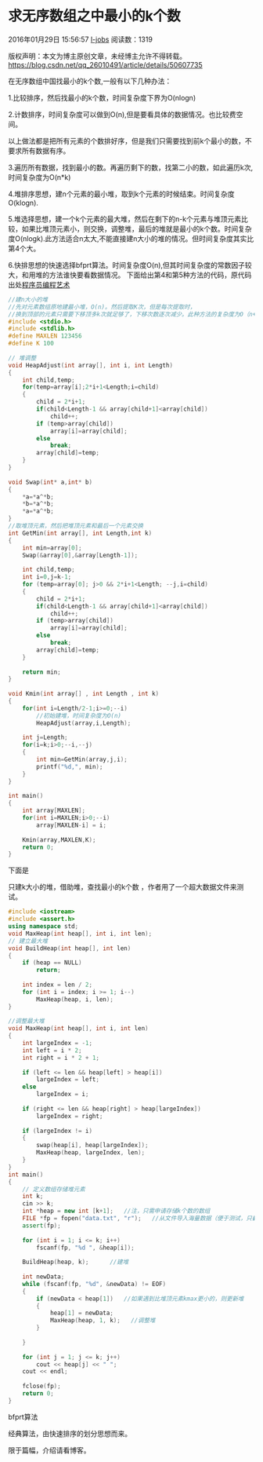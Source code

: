 # 求无序数组之中最小的k个数

2016年01月29日 15:56:57 [l-jobs](https://me.csdn.net/qq_26010491) 阅读数：1319



版权声明：本文为博主原创文章，未经博主允许不得转载。	https://blog.csdn.net/qq_26010491/article/details/50607735



在无序数组中国找最小的k个数,一般有以下几种办法：

  1.比较排序，然后找最小的k个数，时间复杂度下界为O(nlogn)

  2.计数排序，时间复杂度可以做到O(n),但是要看具体的数据情况。也比较费空间。

以上做法都是把所有元素的个数排好序，但是我们只需要找到前k个最小的数，不要求所有数据有序。

  3.遍历所有数据，找到最小的数。再遍历剩下的数，找第二小的数，如此遍历k次,时间复杂度为O(n*k)

  4.堆排序思想，建n个元素的最小堆，取到k个元素的时候结束。时间复杂度O(klogn).

  5.堆选择思想，建一个k个元素的最大堆，然后在剩下的n-k个元素与堆顶元素比较，如果比堆顶元素小，则交换，调整堆，最后的堆就是最小的k个数。时间复杂度O(nlogk).此方法适合n太大,不能直接建n大小的堆的情况。但时间复杂度其实比第4个大。

  6.快排思想的快速选择bfprt算法。时间复杂度O(n),但其时间复杂度的常数因子较大，和用堆的方法谁快要看数据情况。
下面给出第4和第5种方法的代码，原代码出处[程序员编程艺术](http://blog.csdn.net/v_july_v/article/details/6370650)

```cpp
//建n大小的堆
//先对元素数组原地建最小堆，O(n)。然后提取K次，但是每次提取时，  
//换到顶部的元素只需要下移顶多k次就足够了，下移次数逐次减少。此种方法的复杂度为O（n+klogn）。  
#include <stdio.h>  
#include <stdlib.h>  
#define MAXLEN 123456  
#define K 100  
  
// 堆调整
void HeapAdjust(int array[], int i, int Length)  
{  
    int child,temp;  
    for(temp=array[i];2*i+1<Length;i=child)  
    {  
        child = 2*i+1;  
        if(child<Length-1 && array[child+1]<array[child])  
            child++;  
        if (temp>array[child])  
            array[i]=array[child];  
        else  
            break;  
        array[child]=temp;  
    }  
}  
  
void Swap(int* a,int* b)  
{  
    *a=*a^*b;  
    *b=*a^*b;  
    *a=*a^*b;  
}  
//取堆顶元素，然后把堆顶元素和最后一个元素交换  
int GetMin(int array[], int Length,int k)  
{  
    int min=array[0];  
    Swap(&array[0],&array[Length-1]);  
      
    int child,temp;  
    int i=0,j=k-1;  
    for (temp=array[0]; j>0 && 2*i+1<Length; --j,i=child)  
    {  
        child = 2*i+1;  
        if(child<Length-1 && array[child+1]<array[child])  
            child++;  
        if (temp>array[child])  
            array[i]=array[child];  
        else  
            break;  
        array[child]=temp;  
    }  
      
    return min;  
}  
  
void Kmin(int array[] , int Length , int k)  
{  
    for(int i=Length/2-1;i>=0;--i)   
        //初始建堆，时间复杂度为O(n)  
        HeapAdjust(array,i,Length);  
      
    int j=Length;  
    for(i=k;i>0;--i,--j)     
    {  
        int min=GetMin(array,j,i);  
        printf("%d,", min);  
    }  
}  
  
int main()  
{  
    int array[MAXLEN];  
    for(int i=MAXLEN;i>0;--i)  
        array[MAXLEN-i] = i;  
      
    Kmin(array,MAXLEN,K);  
    return 0;  
}  
```

下面是

只建k大小的堆，借助堆，查找最小的k个数 ，作者用了一个超大数据文件来测试。

```cpp
#include <iostream>  
#include <assert.h>  
using namespace std;  
void MaxHeap(int heap[], int i, int len);  
// 建立最大堆  
void BuildHeap(int heap[], int len)  
{  
    if (heap == NULL)  
        return;  
      
    int index = len / 2;  
    for (int i = index; i >= 1; i--)  
        MaxHeap(heap, i, len);  
}  
 
//调整最大堆  
void MaxHeap(int heap[], int i, int len)  
{  
    int largeIndex = -1;  
    int left = i * 2;  
    int right = i * 2 + 1;  
      
    if (left <= len && heap[left] > heap[i])  
        largeIndex = left;  
    else  
        largeIndex = i;  
      
    if (right <= len && heap[right] > heap[largeIndex])  
        largeIndex = right;  
      
    if (largeIndex != i)  
    {  
        swap(heap[i], heap[largeIndex]);  
        MaxHeap(heap, largeIndex, len);  
    }  
}  
int main()  
{  
    // 定义数组存储堆元素  
    int k;  
    cin >> k;  
    int *heap = new int [k+1];   //注，只需申请存储k个数的数组  
    FILE *fp = fopen("data.txt", "r");   //从文件导入海量数据（便于测试，只截取了9M的数据大小）  
    assert(fp);  
      
    for (int i = 1; i <= k; i++)  
        fscanf(fp, "%d ", &heap[i]);  
      
    BuildHeap(heap, k);      //建堆  
      
    int newData;  
    while (fscanf(fp, "%d", &newData) != EOF)  
    {  
        if (newData < heap[1])   //如果遇到比堆顶元素kmax更小的，则更新堆  
        {  
            heap[1] = newData;  
            MaxHeap(heap, 1, k);   //调整堆  
        }  
          
    }  
      
    for (int j = 1; j <= k; j++)  
        cout << heap[j] << " ";  
    cout << endl;  
      
    fclose(fp);  
    return 0;  
}  
```





bfprt算法





经典算法，由快速排序的划分思想而来。

限于篇幅，介绍请看博客。